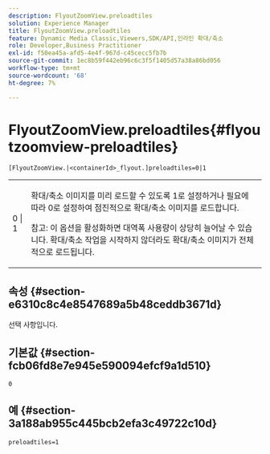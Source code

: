 ```yaml
---
description: FlyoutZoomView.preloadtiles
solution: Experience Manager
title: FlyoutZoomView.preloadtiles
feature: Dynamic Media Classic,Viewers,SDK/API,인라인 확대/축소
role: Developer,Business Practitioner
exl-id: f50ea45a-afd5-4e4f-967d-c45cecc5fb7b
source-git-commit: 1ec8b59f442eb96c6c3f5f1405d57a38a86bd056
workflow-type: tm+mt
source-wordcount: '68'
ht-degree: 7%

---
```


# FlyoutZoomView.preloadtiles{#flyoutzoomview-preloadtiles}

`[FlyoutZoomView.|<containerId>_flyout.]preloadtiles=0|1`

<table id="table_8E44EC404A1A45C59EA1EF2766613930"> 
 <tbody> 
  <tr> 
   <td colname="col1"> <p> <span class="codeph"> 0 | 1 </span> </p> </td> 
   <td colname="col2"> <p> 확대/축소 이미지를 미리 로드할 수 있도록 <span class="codeph"> 1</span>로 설정하거나 필요에 따라 <span class="codeph"> 0</span>로 설정하여 점진적으로 확대/축소 이미지를 로드합니다. </p> <p> <p>참고: 이 옵션을 활성화하면 대역폭 사용량이 상당히 늘어날 수 있습니다. 확대/축소 작업을 시작하지 않더라도 확대/축소 이미지가 전체적으로 로드됩니다. </p> </p> </td> 
  </tr> 
 </tbody> 
</table>

## 속성 {#section-e6310c8c4e8547689a5b48ceddb3671d}

선택 사항입니다.

## 기본값 {#section-fcb06fd8e7e945e590094efcf9a1d510}

`0`

## 예 {#section-3a188ab955c445bcb2efa3c49722c10d}

`preloadtiles=1`
